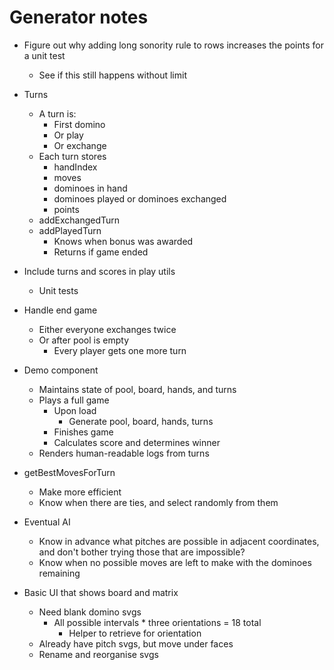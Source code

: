 # Generator notes
* Figure out why adding long sonority rule to rows increases the points for a unit test
    * See if this still happens without limit

* Turns
    * A turn is:
        * First domino
        * Or play
        * Or exchange
    * Each turn stores
        * handIndex
        * moves
        * dominoes in hand
        * dominoes played or dominoes exchanged
        * points
    * addExchangedTurn
    * addPlayedTurn
        * Knows when bonus was awarded
        * Returns if game ended

* Include turns and scores in play utils
    * Unit tests

* Handle end game
    * Either everyone exchanges twice
    * Or after pool is empty
        * Every player gets one more turn

* Demo component
    * Maintains state of pool, board, hands, and turns
    * Plays a full game
        * Upon load
            * Generate pool, board, hands, turns
        * Finishes game
        * Calculates score and determines winner
    * Renders human-readable logs from turns

* getBestMovesForTurn
    * Make more efficient
    * Know when there are ties, and select randomly from them
* Eventual AI
    * Know in advance what pitches are possible in adjacent coordinates, and don't bother trying those that are impossible?
    * Know when no possible moves are left to make with the dominoes remaining

* Basic UI that shows board and matrix
    * Need blank domino svgs
        * All possible intervals * three orientations = 18 total
            * Helper to retrieve for orientation
    * Already have pitch svgs, but move under faces
    * Rename and reorganise svgs